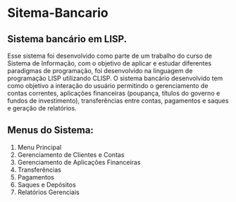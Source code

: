 # Sitema-Bancario
## Sistema bancário em LISP.

Esse sistema foi desenvolvido como parte de um trabalho do curso de Sistema de Informação, com o objetivo de aplicar e estudar diferentes paradigmas de programação, foi desenvolvido na linguagem de programação LISP utilizando CLISP. O sistema bancário desenvolvido tem como objetivo a interação do usuário permitindo o gerenciamento de contas correntes, aplicações financeiras (poupança, títulos do governo e fundos de investimento), transferências entre contas, pagamentos e saques e geração de relatórios.

## Menus do Sistema:
1. Menu Principal
2. Gerenciamento de Clientes e Contas
3. Gerenciamento de Aplicações Financeiras
4. Transferências
5. Pagamentos
6. Saques e Depósitos
7. Relatórios Gerenciais
